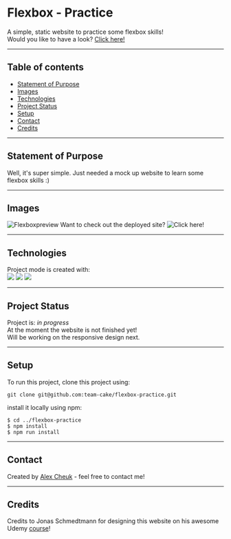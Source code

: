 # Flexbox - Practice

A simple, static website to practice some flexbox skills!  
Would you like to have a look? [Click here!](https://team-cake.github.io/flexbox-practice/)

---

## Table of contents

- [Statement of Purpose](#statement-of-purpose)
- [Images](#images)
- [Technologies](#technologies)
- [Project Status](#project-status)
- [Setup](#setup)
- [Contact](#contact)  
- [Credits](#credits)

---

## Statement of Purpose

Well, it's super simple. Just needed a mock up website to learn some flexbox skills :)

---

## Images

![Flexboxpreview](https://github.com/team-cake/flexbox-practice/blob/readme/img/flexboxpreview.gif)
Want to check out the deployed site? ![Click here!](https://team-cake.github.io/flexbox-practice/)

---

## Technologies

Project mode is created with:  
![](https://img.shields.io/badge/Web-CSS3-informational?style=plastic&logo=css3) ![](https://img.shields.io/badge/Web-SCSS-informational?style=plastic&logo=SCSS) ![](https://img.shields.io/badge/Web-HTML5-informational?style=plastic&logo=html5)

---

## Project Status

Project is: _in progress_  
At the moment the website is not finished yet!  
Will be working on the responsive design next.

---

## Setup

To run this project, clone this project using:

```
git clone git@github.com:team-cake/flexbox-practice.git
```

install it locally using npm:

```
$ cd ../flexbox-practice
$ npm install
$ npm run install
```

---

## Contact

Created by [Alex Cheuk](https://www.linkedin.com/in/alex-cheuk/) - feel free to contact me!

---  

## Credits

Credits to Jonas Schmedtmann for designing this website on his awesome Udemy [course](https://www.udemy.com/course/advanced-css-and-sass/)!
